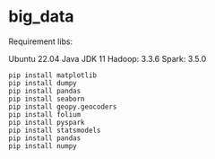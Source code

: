 # big_data

Requirement libs:

Ubuntu 22.04
Java JDK 11
Hadoop: 3.3.6
Spark: 3.5.0

```
pip install matplotlib
pip install dumpy
pip install pandas
pip install seaborn
pip install geopy.geocoders
pip install folium
pip install pyspark
pip install statsmodels
pip install pandas
pip install numpy
```
